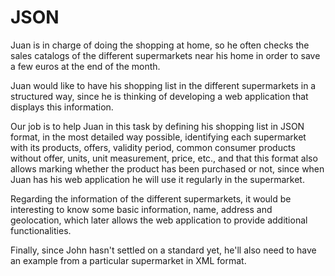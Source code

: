 # JSON
Juan is in charge of doing the shopping at home, so he often checks the sales catalogs of the different supermarkets near his home in order to save a few euros at the end of the month.

Juan would like to have his shopping list in the different supermarkets in a structured way, since he is thinking of developing a web application that displays this information.

Our job is to help Juan in this task by defining his shopping list in JSON format, in the most detailed way possible, identifying each supermarket with its products, offers, validity period, common consumer products without offer, units, unit measurement, price, etc., and that this format also allows marking whether the product has been purchased or not, since when Juan has his web application he will use it regularly in the supermarket.

Regarding the information of the different supermarkets, it would be interesting to know some basic information, name, address and geolocation, which later allows the web application to provide additional functionalities.

Finally, since John hasn't settled on a standard yet, he'll also need to have an example from a particular supermarket in XML format.
